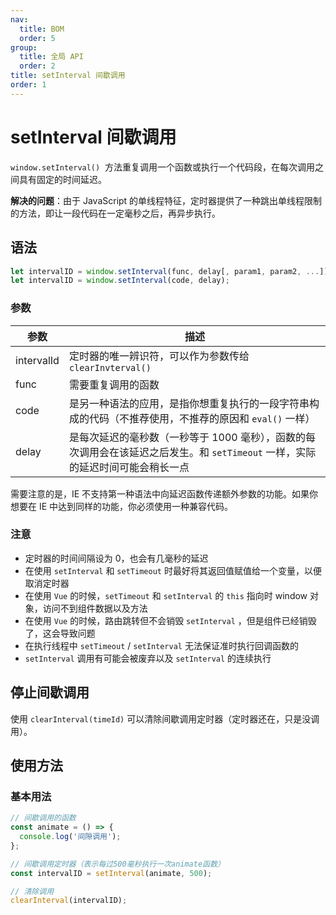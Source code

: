 ```yaml
---
nav:
  title: BOM
  order: 5
group:
  title: 全局 API
  order: 2
title: setInterval 间歇调用
order: 1
---
```


# setInterval 间歇调用

`window.setInterval()`  方法重复调用一个函数或执行一个代码段，在每次调用之间具有固定的时间延迟。

**解决的问题**：由于 JavaScript 的单线程特征，定时器提供了一种跳出单线程限制的方法，即让一段代码在一定毫秒之后，再异步执行。

## 语法

```js
let intervalID = window.setInterval(func, delay[, param1, param2, ...]);
let intervalID = window.setInterval(code, delay);
```

### 参数

| 参数       | 描述                                                                                                                           |
| ---------- | ------------------------------------------------------------------------------------------------------------------------------ |
| intervalId | 定时器的唯一辨识符，可以作为参数传给 `clearInvterval()`                                                                        |
| func       | 需要重复调用的函数                                                                                                             |
| code       | 是另一种语法的应用，是指你想重复执行的一段字符串构成的代码（不推荐使用，不推荐的原因和 `eval()` 一样）                         |
| delay      | 是每次延迟的毫秒数（一秒等于 1000 毫秒），函数的每次调用会在该延迟之后发生。和 `setTimeout` 一样，实际的延迟时间可能会稍长一点 |

需要注意的是，IE 不支持第一种语法中向延迟函数传递额外参数的功能。如果你想要在 IE 中达到同样的功能，你必须使用一种兼容代码。

### 注意

- 定时器的时间间隔设为 0，也会有几毫秒的延迟
- 在使用 `setInterval` 和 `setTimeout` 时最好将其返回值赋值给一个变量，以便取消定时器
- 在使用 `Vue` 的时候，`setTimeout` 和 `setInterval` 的 `this` 指向时 window 对象，访问不到组件数据以及方法
- 在使用 `Vue` 的时候，路由跳转但不会销毁 `setInterval` ，但是组件已经销毁了，这会导致问题
- 在执行线程中 `setTimeout` / `setInterval` 无法保证准时执行回调函数的
- `setInterval` 调用有可能会被废弃以及 `setInterval` 的连续执行

## 停止间歇调用

使用 `clearInterval(timeId)` 可以清除间歇调用定时器（定时器还在，只是没调用）。

## 使用方法

### 基本用法

```js
// 间歇调用的函数
const animate = () => {
  console.log('间隙调用');
};

// 间歇调用定时器（表示每过500毫秒执行一次animate函数）
const intervalID = setInterval(animate, 500);

// 清除调用
clearInterval(intervalID);
```
